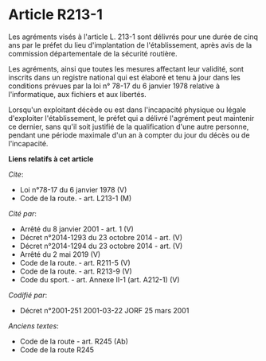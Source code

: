 # Article R213-1

Les agréments visés à l'article L. 213-1 sont délivrés pour une durée de cinq ans par le préfet du lieu d'implantation de
l'établissement, après avis de la commission départementale de la sécurité routière. 

Les agréments, ainsi que toutes les mesures affectant leur validité, sont inscrits dans un registre national qui est élaboré
et tenu à jour dans les conditions prévues par la loi n° 78-17 du 6 janvier 1978 relative à l'informatique, aux fichiers et
aux libertés. 

Lorsqu'un exploitant décède ou est dans l'incapacité physique ou légale d'exploiter l'établissement, le préfet qui a délivré
l'agrément peut maintenir ce dernier, sans qu'il soit justifié de la qualification d'une autre personne, pendant une période
maximale d'un an à compter du jour du décès ou de l'incapacité.

**Liens relatifs à cet article**

_Cite_:

  - Loi n°78-17 du 6 janvier 1978 (V)
  - Code de la route. - art. L213-1 (M)

_Cité par_:

  - Arrêté du 8 janvier 2001 - art. 1 (V)
  - Décret n°2014-1293 du 23 octobre 2014 - art. (V)
  - Décret n°2014-1294 du 23 octobre 2014 - art. (V)
  - Arrêté du 2 mai 2019 (V)
  - Code de la route. - art. R211-5 (V)
  - Code de la route. - art. R213-9 (V)
  - Code du sport. - art. Annexe II-1 (art. A212-1) (V)

_Codifié par_:

  - Décret n°2001-251 2001-03-22 JORF 25 mars 2001

_Anciens textes_:

  - Code de la route - art. R245 (Ab)
  - Code de la route R245
